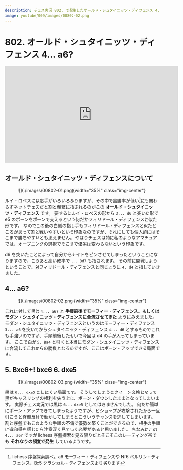 ```yaml
---
description: チェス実況 802. で発生したオールド・シュタイニッツ・ディフェンス 4... a6? に関する考察です。
image: youtube/009/images/00802-02.png
---
```


# 802. オールド・シュタイニッツ・ディフェンス 4... a6?

<div class="text-center">
    <iframe width="560" height="315" src="https://www.youtube.com/embed/pBfUFSx-Rpk" title="YouTube video player" frameborder="0" allow="accelerometer; autoplay; clipboard-write; encrypted-media; gyroscope; picture-in-picture" allowfullscreen></iframe>
</div>

## オールド・シュタイニッツ・ディフェンスについて

<figure markdown>
  ![](./images/00802-01.png){width="35%" class="img-center"}
</figure>

ルイ・ロペスには応手がいろいろありますが、その中で黒勝率が低い[^1]にも関わらずネットチェスだと割と頻繁に指されるのがこの
**オールド・シュタイニッツ・ディフェンス** です。
要するにルイ・ロペスの形から `3... d6` と突いた形で e5 のポーンをポーンで支えるという何だかフィリドール・ディフェンスに似た形です。
なのでこの後の白側の指し手もフィリドール・ディフェンスと似たところがあって割と戦いやすいという印象なのですが、それにしても個人的にはそこまで勝ちやすいとも思えません。
やはりチェスは特に私のようなアマチュアでは、オープニングの選択でそこまで優劣は変わらないという印象です。

d6 を突いたことによって自分からナイトをピンさせてしまったということになりますので、このあと高い確率で `... Bd7` も指されます。
その前に開戦しようということで、対フィリドール・ディフェンスと同じように `4. d4` と指していきました。

## 4... a6?

<figure markdown>
  ![](./images/00802-02.png){width="35%" class="img-center"}
</figure>

これに対して黒は `4... a6?` と **手順前後でモーフィー・ディフェンス、もしくはモダン・シュタイニッツ・ディフェンスに合流させてきた** ようにみえました。
モダン・シュタイニッツ・ディフェンスというのはモーフィー・ディフェンス `3... a6` を突いてからシュタイニッツ・ディフェンス
`4... d6` とするものでこれも手強いのですが、手順前後したせいで今回は d4 の手が入ってしまっています。
ここで白が `5. Ba4` と引くと本当にモダン・シュタイニッツ・ディフェンスに合流してこれからの勝負となるのですが、ここはポーン・アップできる局面です。

## 5. Bxc6+! bxc6 6. dxe5

<figure markdown>
  ![](./images/00802-03.png){width="35%" class="img-center"}
</figure>

黒は `6... dxe5` としにくい局面です。
そうしてしまうとクイーン交換となって黒がキャスリングの権利を失う上に、ポーン・ダウンしたままとなってしまいます。
実際チェス実況では黒は `6... dxe5` としてはきませんでした。
何だか簡単にポーン・アップできてしまったようですが、ビショップが攻撃されたから一旦引こうと脊髄反射で動かしてしまうとこういうチャンスを逃してしまいます。
割と序盤でもこのような手順の不備で優勢を築くことができるので、相手の手順に違和感を感じたら注意深く見ていく必要があると思いました。
ちなみにこの `4... a6?` ですが lichess 序盤探索を見る限りだとそこそこのレーティング帯でも **それなりの頻度で発生** しているようです。

[^1]: lichess 序盤探索調べ。a6 モーフィー・ディフェンスや Nf6 ベルリン・ディフェンス、Bc5 クラシカル・ディフェンスより劣ります